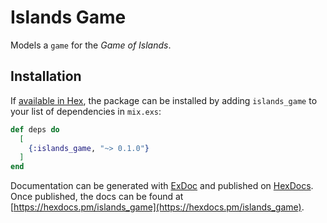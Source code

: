 # Islands Game

Models a `game` for the _Game of Islands_.

## Installation

If [available in Hex](https://hex.pm/docs/publish), the package can be installed
by adding `islands_game` to your list of dependencies in `mix.exs`:

```elixir
def deps do
  [
    {:islands_game, "~> 0.1.0"}
  ]
end
```

Documentation can be generated with [ExDoc](https://github.com/elixir-lang/ex_doc)
and published on [HexDocs](https://hexdocs.pm). Once published, the docs can
be found at [https://hexdocs.pm/islands_game](https://hexdocs.pm/islands_game).

